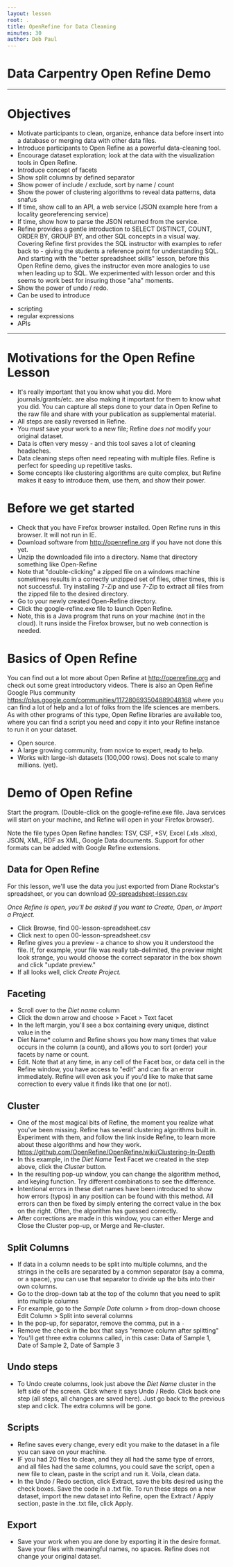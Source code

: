 ```yaml
---
layout: lesson
root: .
title: OpenRefine for Data Cleaning
minutes: 30
author: Deb Paul
---
```



# Data Carpentry Open Refine Demo

--------------------------------------------------

# Objectives

* Motivate participants to clean, organize, enhance data before insert into a database or merging data with other data files.
* Introduce participants to Open Refine as a powerful data-cleaning tool.
* Encourage dataset exploration; look at the data with the visualization tools in Open Refine.
* Introduce concept of facets
* Show split columns by defined separator
* Show power of include / exclude, sort by name / count
* Show the power of clustering algorithms to reveal data patterns, data snafus
* If time, show call to an API, a web service (JSON example here from a locality georeferencing service)
* If time, show how to parse the JSON returned from the service.
* Refine provides a gentle introduction to SELECT DISTINCT, COUNT, ORDER BY, GROUP BY, and other SQL concepts in a visual way. Covering Refine first provides the SQL instructor with examples to refer back to - giving the students a reference point for understanding SQL. And starting with the "better spreadsheet skills" lesson, before this Open Refine demo, gives the instructor even more analogies to use when leading up to SQL. We experimented with lesson order and this seems to work best for insuring those "aha" moments.
* Show the power of undo / redo.
* Can be used to introduce
 - scripting
 - regular expressions
 - APIs

----------------------------------------------------

# Motivations for the Open Refine Lesson

* It's really important that you know what you did. More journals/grants/etc. are also making it important for them to know what you did. You can capture all steps done to your data in Open Refine to the raw file and share with your publication as supplemental material.
* All steps are easily reversed in Refine.
* You _must_ save your work to a new file; Refine _does not_ modify your original dataset.
* Data is often very messy - and this tool saves a lot of cleaning headaches.
* Data cleaning steps often need repeating with multiple files. Refine is perfect for speeding up repetitive tasks.
* Some concepts like clustering algorithms are quite complex, but Refine makes it easy to introduce them, use them, and show their power.

# Before we get started

* Check that you have Firefox browser installed. Open Refine runs in this browser. It will not run in IE.
* Download software from http://openrefine.org if you have not done this yet.
* Unzip the downloaded file into a directory. Name that directory something like Open-Refine
* Note that "double-clicking" a zipped file on a windows machine sometimes results in a correctly unzipped set of files, other times, this is not successful. Try installing 7-Zip and use 7-Zip to extract all files from the zipped file to the desired directory.
* Go to your newly created Open-Refine directory.
* Click the google-refine.exe file to launch Open Refine.
* Note, this is a Java program that runs on your machine (not in the cloud). It runs inside the Firefox browser, but no web connection is needed.

# Basics of Open Refine

You can find out a lot more about Open Refine at http://openrefine.org and check out some great introductory videos. There is also an Open Refine Google Plus community https://plus.google.com/communities/117280693504889048168 where you can find a lot of help and a lot of folks from the life sciences are members. As with other programs of this type, Open Refine libraries are available too, where you can find a script you need and copy it into your Refine instance to run it on your dataset.

* Open source.
* A large growing community, from novice to expert, ready to help.
* Works with large-ish datasets (100,000 rows). Does not scale to many millions. (yet).

# Demo of Open Refine

Start the program. (Double-click on the google-refine.exe file. Java services will start on your machine, and Refine will open in your Firefox browser).

Note the file types Open Refine handles: TSV, CSF, *SV, Excel (.xls .xlsx), JSON, XML, RDF as XML, Google Data documents. Support for other formats can be added with Google Refine extensions.


## Data for Open Refine

For this lesson, we'll use the data you just exported from Diane Rockstar's spreadsheet, or 
you can download [00-spreadsheet-lesson.csv](https://www.dropbox.com/s/3oqo3659oo251ur/00-lesson-spreadsheet.csv?dl=0)


_Once Refine is open, you'll be asked if you want to Create, Open, or Import a Project._

* Click Browse, find 00-lesson-spreadsheet.csv
* Click next to open 00-lesson-spreadsheet.csv
* Refine gives you a preview - a chance to show you it understood the file. If, for example, your file was really tab-delimited, the preview might look strange, you would choose the correct separator in the box shown and click "update preview."
* If all looks well, click _Create Project._

## Faceting

* Scroll over to the *Diet name* column
* Click the down arrow and choose > Facet > Text facet
* In the left margin, you'll see a box containing every unique, distinct value in the 
* Diet Name* column and Refine shows you how many times that value occurs in the column 
(a count), and allows you to sort (order) your facets by name or count.
* Edit. Note that at any time, in any cell of the Facet box, or data cell in the Refine window, you have access to "edit" and can fix an error immediately. Refine will even ask you if you'd like to make that same correction to every value it finds like that one (or not).

## Cluster

* One of the most magical bits of Refine, the moment you realize what you've been missing. Refine has several clustering algorithms built in. Experiment with them, and follow the link inside Refine, to learn more about these algorithms and how they work. https://github.com/OpenRefine/OpenRefine/wiki/Clustering-In-Depth
* In this example, in the *Diet Name* Text Facet we created in the step above, click the _Cluster_ button.
* In the resulting pop-up window, you can change the algorithm method, and keying function. Try different combinations to see the difference.
* Intentional errors in these diet names have been introduced to show how errors (typos) in any position can be found with this method. All errors can then be fixed by simply entering the correct value in the box on the right. Often, the algorithm has guessed correctly. 
* After corrections are made in this window, you can either Merge and Close the Cluster pop-up, or Merge and Re-cluster.


## Split Columns

* If data in a column needs to be split into multiple columns, and the strings in the cells are separated by a common separator (say a comma, or a space), you can use that separator to divide up the bits into their own columns.
* Go to the drop-down tab at the top of the column that you need to split into multiple columns
* For example, go to the *Sample Date* column > from drop-down choose Edit Column > Split into several columns
* In the pop-up, for separator, remove the comma, put in a `-`
* Remove the check in the box that says "remove column after splitting"
* You'll get three extra columns called, in this case: Data of Sample 1, Date of Sample 2, Date of Sample 3

## Undo steps

* To Undo create columns, look just above the *Diet Name* cluster in the left side of the screen. Click where it says Undo / Redo. Click back one step (all steps, all changes are saved here). Just go back to the previous step and click. The extra columns will be gone.


## Scripts

* Refine saves every change, every edit you make to the dataset in a file you can save on your machine.
* IF you had 20 files to clean, and they all had the same type of errors, and all files had the same columns, you could save the script, open a new file to clean, paste in the script and run it. Voila, clean data.
* In the Undo / Redo section, click Extract, save the bits desired using the check boxes. Save the code in a .txt file. To run these steps on a new dataset, import the new dataset into Refine, open the Extract / Apply section, paste in the .txt file, click Apply.

## Export 

* Save your work when you are done by exporting it in the desire format. Save your files with meaningful names, no spaces. Refine does not change your original dataset.

